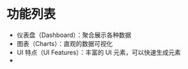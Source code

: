 # 功能列表

* 仪表盘（Dashboard）：聚合展示各种数据
* 图表（Charts）：直观的数据可视化
* UI 特点（UI Features）：丰富的 UI 元素，可以快速生成元素
* 

